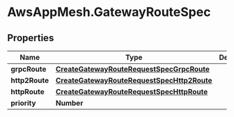 # AwsAppMesh.GatewayRouteSpec

## Properties

Name | Type | Description | Notes
------------ | ------------- | ------------- | -------------
**grpcRoute** | [**CreateGatewayRouteRequestSpecGrpcRoute**](CreateGatewayRouteRequestSpecGrpcRoute.md) |  | [optional] 
**http2Route** | [**CreateGatewayRouteRequestSpecHttp2Route**](CreateGatewayRouteRequestSpecHttp2Route.md) |  | [optional] 
**httpRoute** | [**CreateGatewayRouteRequestSpecHttpRoute**](CreateGatewayRouteRequestSpecHttpRoute.md) |  | [optional] 
**priority** | **Number** |  | [optional] 



